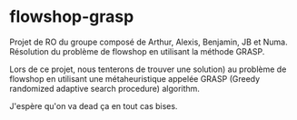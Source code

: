 # flowshop-grasp
Projet de RO du groupe composé de Arthur, Alexis, Benjamin, JB et Numa. Résolution du problème de flowshop en utilisant la méthode GRASP.

Lors de ce projet, nous tenterons de trouver une solution) au problème de flowshop en utilisant une métaheuristique appelée GRASP (Greedy randomized adaptive search procedure) algorithm. 

J'espère qu'on va dead ça en tout cas bises.
